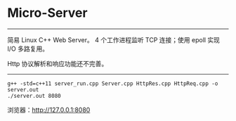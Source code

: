 # Micro-Server

---

简易 Linux C++ Web Server。 4 个工作进程监听 TCP 连接；使用 epoll 实现 I/O 多路复用。

Http 协议解析和响应功能还不完善。

---


```
g++ -std=c++11 server_run.cpp Server.cpp HttpRes.cpp HttpReq.cpp -o server.out
./server.out 8080
```

浏览器：http://127.0.0.1:8080

